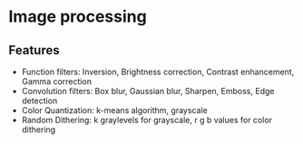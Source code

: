 # Image processing
## Features

- Function filters: Inversion, Brightness correction, Contrast enhancement, Gamma correction
- Convolution filters: Box blur, Gaussian blur, Sharpen, Emboss, Edge detection
- Color Quantization: k-means algorithm, grayscale
- Random Dithering: k graylevels for grayscale, r g b values for color dithering

